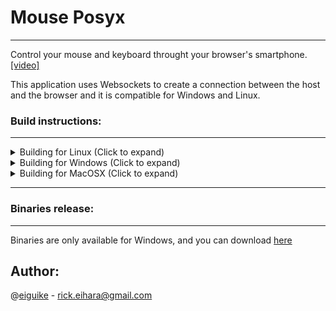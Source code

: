 # Mouse Posyx
---
Control your mouse and keyboard throught your browser's smartphone. [[video]](https://www.youtube.com/watch?v=foAUzgEAnbc)

This application uses Websockets to create a connection between the host
and the browser and it is compatible for Windows and Linux.

### Build instructions:
---
<details>
    <summary>
Building for Linux (Click to expand)
    </summary>
1. Clone this repository

```
 $ git clone https://github.com/eiguike/mouse-posyx.git
```

2. Install the prerequisites packages:
```
$ sudo apt install cmake zlib1g-dev libx11-dev libxtst-dev
```

3. Initialize submodule folder and update it

```
 $ git submodule init; git submodule update
```

4. Build libwebsockets and install

```
 $ cd libwebsockets;mkdir build;cd build;cmake ..;make; sudo make install;
```
5. In mouse-posyx's folders, execute the following commands to build:

```
 $ mkdir build; cd build
 $ cmake ..
 $ make
```

6. Copy libwebsockets's implementations to the proper folder
```
$ sudo cp /usr/local/lib/libwebsockets* /usr/lib
```

7. Execute the application
```
$ ./mouse-posyx
```

8. Access the application throught IP:8000 in your favorite browser.
9. Enjoy!

</details>

<details>
    <summary>
Building for Windows (Click to expand)
    </summary>
1. Install OpenSSL, cmake and Visual Studio

2. Clone this repository

3. Build and install libwebsockets

4. In root folder, create a 'build' folder
```
 md build; cd build
```

5a. Prepare the development enviroment to compile
```
 cmake .. -G "NMake Makefiles" -DCMAKE_BUILD_TYPE=RELEASE
```
5b. Prepare the development enviroment to compile, with OpenSSL activated:
```
 cmake .. -G "NMake Makefiles" -DCMAKE_BUILD_TYPE=RELEASE -DUSE_SSL=TRUE
```

6. Compile
```
 nmake
```

7. Execute the application

8. Access the application throught IP:8000 in your favorite browser.

9. Enjoy!
</details>
<details>
    <summary>
Building for MacOSX (Click to expand)
    </summary>
1. Clone this repository

```
 $ git clone https://github.com/eiguike/mouse-posyx.git
```

2. Initialize submodule folder and update it

```
 $ git submodule init; git submodule update
```

3. Build libwebsockets and install

```
 $ cd libwebsockets;mkdir build;cd build;cmake .. -DLWS_WITH_SSL=OFF -DLWS_WITHOUT_BUILTIN_SHA1=OFF;make; sudo make install;
```
4. In mouse-posyx's folders, execute the following commands to build:

```
 $ mkdir build; cd build
 $ cmake ..
 $ make
```

5. Execute the application
```
$ ./mouse-posyx
```

7. Access the application throught IP:8000 in your favorite browser.
8. Enjoy!

</details>

---

### Binaries release:
---
Binaries are only available for Windows, and you can download [here](https://github.com/eiguike/mouse-posyx/files/1978295/mouse-posyx_setup.zip)

## Author:
@[eiguike](https://github.com/eiguike) - [rick.eihara@gmail.com](mailto:rick.eihara@gmail.com)
